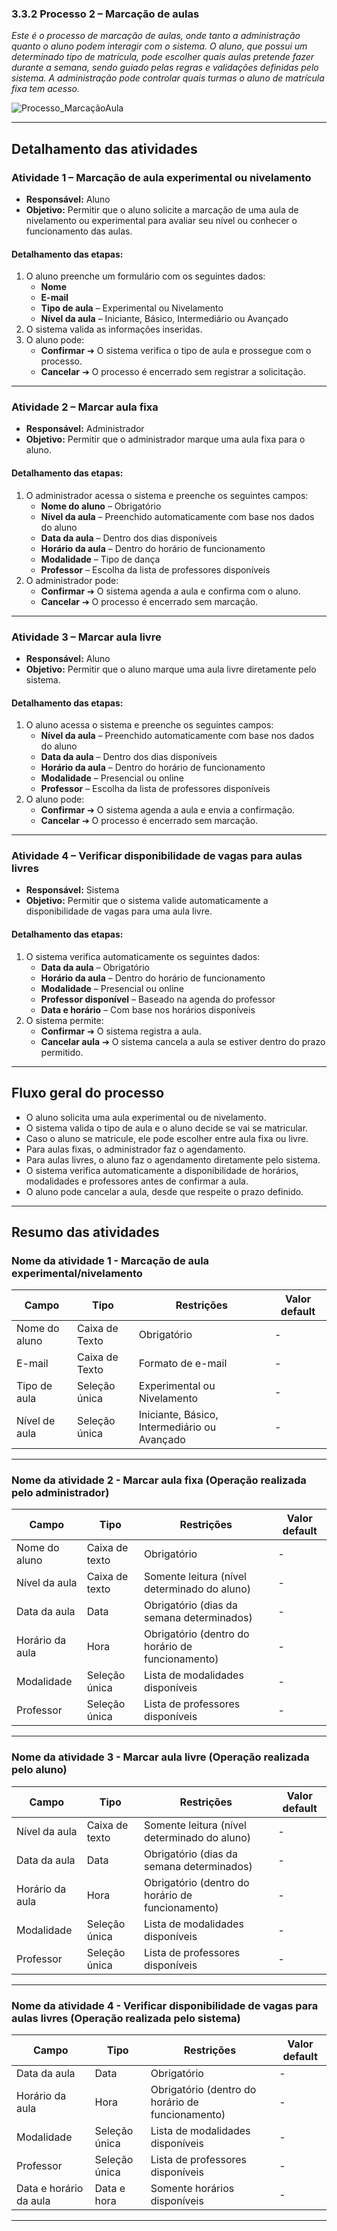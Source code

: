 ### 3.3.2 Processo 2 – Marcação de aulas

_Este é o processo de marcação de aulas, onde tanto a administração quanto o aluno podem interagir com o sistema. O aluno, que possui um determinado tipo de matrícula, pode escolher quais aulas pretende fazer durante a semana, sendo guiado pelas regras e validações definidas pelo sistema. A administração pode controlar quais turmas o aluno de matrícula fixa tem acesso._

![Processo_MarcaçãoAula](https://github.com/user-attachments/assets/84684ac8-9567-4fd9-a1f2-baa33d05014c)

---

## **Detalhamento das atividades**

### **Atividade 1 – Marcação de aula experimental ou nivelamento**  
- **Responsável:** Aluno  
- **Objetivo:** Permitir que o aluno solicite a marcação de uma aula de nivelamento ou experimental para avaliar seu nível ou conhecer o funcionamento das aulas.  

#### **Detalhamento das etapas:**
1. O aluno preenche um formulário com os seguintes dados:  
   - **Nome**  
   - **E-mail**  
   - **Tipo de aula** – Experimental ou Nivelamento  
   - **Nível da aula** – Iniciante, Básico, Intermediário ou Avançado  
2. O sistema valida as informações inseridas.  
3. O aluno pode:  
   - **Confirmar** ➔ O sistema verifica o tipo de aula e prossegue com o processo.  
   - **Cancelar** ➔ O processo é encerrado sem registrar a solicitação.  

---

### **Atividade 2 – Marcar aula fixa**  
- **Responsável:** Administrador  
- **Objetivo:** Permitir que o administrador marque uma aula fixa para o aluno.  

#### **Detalhamento das etapas:**
1. O administrador acessa o sistema e preenche os seguintes campos:  
   - **Nome do aluno** – Obrigatório  
   - **Nível da aula** – Preenchido automaticamente com base nos dados do aluno  
   - **Data da aula** – Dentro dos dias disponíveis  
   - **Horário da aula** – Dentro do horário de funcionamento  
   - **Modalidade** – Tipo de dança  
   - **Professor** – Escolha da lista de professores disponíveis  
2. O administrador pode:  
   - **Confirmar** ➔ O sistema agenda a aula e confirma com o aluno.  
   - **Cancelar** ➔ O processo é encerrado sem marcação.  

---

### **Atividade 3 – Marcar aula livre**  
- **Responsável:** Aluno  
- **Objetivo:** Permitir que o aluno marque uma aula livre diretamente pelo sistema.  

#### **Detalhamento das etapas:**
1. O aluno acessa o sistema e preenche os seguintes campos:  
   - **Nível da aula** – Preenchido automaticamente com base nos dados do aluno  
   - **Data da aula** – Dentro dos dias disponíveis  
   - **Horário da aula** – Dentro do horário de funcionamento  
   - **Modalidade** – Presencial ou online  
   - **Professor** – Escolha da lista de professores disponíveis  
2. O aluno pode:  
   - **Confirmar** ➔ O sistema agenda a aula e envia a confirmação.  
   - **Cancelar** ➔ O processo é encerrado sem marcação.  

---

### **Atividade 4 – Verificar disponibilidade de vagas para aulas livres**  
- **Responsável:** Sistema  
- **Objetivo:** Permitir que o sistema valide automaticamente a disponibilidade de vagas para uma aula livre.  

#### **Detalhamento das etapas:**
1. O sistema verifica automaticamente os seguintes dados:  
   - **Data da aula** – Obrigatório  
   - **Horário da aula** – Dentro do horário de funcionamento  
   - **Modalidade** – Presencial ou online  
   - **Professor disponível** – Baseado na agenda do professor  
   - **Data e horário** – Com base nos horários disponíveis  
2. O sistema permite:  
   - **Confirmar** ➔ O sistema registra a aula.  
   - **Cancelar aula** ➔ O sistema cancela a aula se estiver dentro do prazo permitido.  

---

##  **Fluxo geral do processo**  
- O aluno solicita uma aula experimental ou de nivelamento.  
- O sistema valida o tipo de aula e o aluno decide se vai se matricular.  
- Caso o aluno se matricule, ele pode escolher entre aula fixa ou livre.  
- Para aulas fixas, o administrador faz o agendamento.  
- Para aulas livres, o aluno faz o agendamento diretamente pelo sistema.  
- O sistema verifica automaticamente a disponibilidade de horários, modalidades e professores antes de confirmar a aula.  
- O aluno pode cancelar a aula, desde que respeite o prazo definido.  

---

## **Resumo das atividades**  

### **Nome da atividade 1 - Marcação de aula experimental/nivelamento**  

| **Campo**       | **Tipo**         | **Restrições**                               | **Valor default** |
|-----------------|------------------|----------------------------------------------|------------------|
| Nome do aluno   | Caixa de Texto   | Obrigatório                                  | -                |
| E-mail          | Caixa de Texto   | Formato de e-mail                           | -                |
| Tipo de aula    | Seleção única    | Experimental ou Nivelamento                  | -                |
| Nível de aula   | Seleção única    | Iniciante, Básico, Intermediário ou Avançado | -                |

---

### **Nome da atividade 2 - Marcar aula fixa (Operação realizada pelo administrador)**  

| **Campo**        | **Tipo**         | **Restrições**                                   | **Valor default** |
|------------------|------------------|--------------------------------------------------|-------------------|
| Nome do aluno    | Caixa de texto   | Obrigatório                                      | -                 |
| Nível da aula    | Caixa de texto   | Somente leitura (nível determinado do aluno)     | -                 |
| Data da aula     | Data             | Obrigatório (dias da semana determinados)        | -                 |
| Horário da aula  | Hora             | Obrigatório (dentro do horário de funcionamento) | -                 |
| Modalidade       | Seleção única    | Lista de modalidades disponíveis                 | -                 |
| Professor        | Seleção única    | Lista de professores disponíveis                 | -                 |

---

### **Nome da atividade 3 - Marcar aula livre (Operação realizada pelo aluno)**  

| **Campo**        | **Tipo**         | **Restrições**                                   | **Valor default**|
|------------------|------------------|--------------------------------------------------|------------------|
| Nível da aula    | Caixa de texto   | Somente leitura (nível determinado do aluno)     | -                |
| Data da aula     | Data             | Obrigatório (dias da semana determinados)        | -                |
| Horário da aula  | Hora             | Obrigatório (dentro do horário de funcionamento) | -                |
| Modalidade       | Seleção única    | Lista de modalidades disponíveis                 | -                |
| Professor        | Seleção única    | Lista de professores disponíveis                 | -                |

---

### **Nome da atividade 4 - Verificar disponibilidade de vagas para aulas livres (Operação realizada pelo sistema)**  

| **Campo**             | **Tipo**         | **Restrições**                                   | **Valor default** |
|-----------------------|------------------|--------------------------------------------------|-------------------|
| Data da aula          | Data             | Obrigatório                                      | -                 |
| Horário da aula       | Hora             | Obrigatório (dentro do horário de funcionamento) | -                 |
| Modalidade            | Seleção única    | Lista de modalidades disponíveis                 | -                 |
| Professor             | Seleção única    | Lista de professores disponíveis                 | -                 |
| Data e horário da aula| Data e hora      | Somente horários disponíveis                     | -                 |

---


